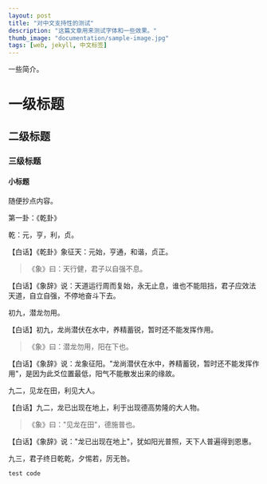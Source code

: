```yaml
---
layout: post
title: "对中文支持性的测试"
description: "这篇文章用来测试字体和一些效果。"
thumb_image: "documentation/sample-image.jpg"
tags: [web, jekyll, 中文标签]
---
```


一些简介。

# 一级标题

## 二级标题

### 三级标题

#### 小标题

随便抄点内容。

第一卦：《乾卦》

乾：元，亨，利，贞。

【白话】《乾卦》象征天：元始，亨通，和谐，贞正。

>《象》曰：天行健，君子以自强不息。

【白话】《象辞》说：天道运行周而复始，永无止息，谁也不能阻挡，君子应效法天道，自立自强，不停地奋斗下去。

初九，潜龙勿用。

【白话】初九，龙尚潜伏在水中，养精蓄锐，暂时还不能发挥作用。

>《象》曰：潜龙勿用，阳在下也。

【白话】《象辞》说：龙象征阳。"龙尚潜伏在水中，养精蓄锐，暂时还不能发挥作用"，是因为此爻位置最低，阳气不能散发出来的缘故。

九二，见龙在田，利见大人。

【白话】九二，龙已出现在地上，利于出现德高势隆的大人物。

>《象》曰："见龙在田"，德施普也。

【白话】《象辞》说："龙已出现在地上"，犹如阳光普照，天下人普遍得到恩惠。

九三，君子终日乾乾，夕惕若，厉无咎。

```
test code
```


